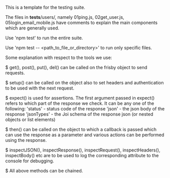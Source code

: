 This is a template for the testing suite.

The files in __tests__/users/, namely 01ping.js, 02get_user.js, 05login_email_mobile.js have comments to explain the main components which are generally used.

Use 'npm test' to run the entire suite.

Use 'npm test -- <path_to_file_or_directory>' to run only specific files.

Some explanation with respect to the tools we use:

$ get(), post(), put(), del() can be called on the frisby object to send requests.

$ setup() can be called on the object also to set headers and authentication to be used with the next request.

$ expect() is used for assertions.
    The first argument passed in expect() refers to which part of the response we check.
    It can be any one of the following:
        'status' - status code of the response
        'json' - the json body of the response
        'jsonTypes' - the Joi schema of the response json (or nested objects or list elements)

$ then() can be called on the object to which a callback is passed which can use the response as a parameter and various actions can be performed using the response.

$ inspectJSON(), inspectResponse(), inspectRequest(), inspectHeaders(), inspectBody() etc are to be used to log the corresponding attribute to the console for debugging.

$ All above methods can be chained.